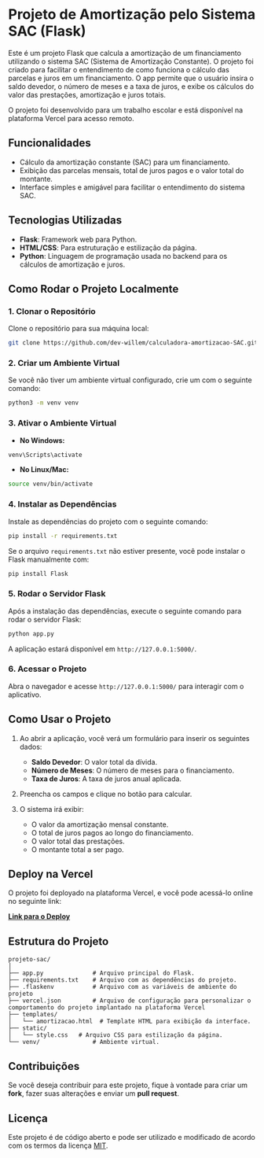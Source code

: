 # Projeto de Amortização pelo Sistema SAC (Flask)

Este é um projeto Flask que calcula a amortização de um financiamento utilizando o sistema SAC (Sistema de Amortização Constante). O projeto foi criado para facilitar o entendimento de como funciona o cálculo das parcelas e juros em um financiamento. O app permite que o usuário insira o saldo devedor, o número de meses e a taxa de juros, e exibe os cálculos do valor das prestações, amortização e juros totais.

O projeto foi desenvolvido para um trabalho escolar e está disponível na plataforma Vercel para acesso remoto.

## Funcionalidades

- Cálculo da amortização constante (SAC) para um financiamento.
- Exibição das parcelas mensais, total de juros pagos e o valor total do montante.
- Interface simples e amigável para facilitar o entendimento do sistema SAC.

## Tecnologias Utilizadas

- **Flask**: Framework web para Python.
- **HTML/CSS**: Para estruturação e estilização da página.
- **Python**: Linguagem de programação usada no backend para os cálculos de amortização e juros.

## Como Rodar o Projeto Localmente

### 1. Clonar o Repositório

Clone o repositório para sua máquina local:

```bash
git clone https://github.com/dev-willem/calculadora-amortizacao-SAC.git
```

### 2. Criar um Ambiente Virtual

Se você não tiver um ambiente virtual configurado, crie um com o seguinte comando:

```bash
python3 -m venv venv
```

### 3. Ativar o Ambiente Virtual

- **No Windows:**

```bash
venv\Scripts\activate
```

- **No Linux/Mac:**

```bash
source venv/bin/activate
```

### 4. Instalar as Dependências

Instale as dependências do projeto com o seguinte comando:

```bash
pip install -r requirements.txt
```

Se o arquivo `requirements.txt` não estiver presente, você pode instalar o Flask manualmente com:

```bash
pip install Flask
```

### 5. Rodar o Servidor Flask

Após a instalação das dependências, execute o seguinte comando para rodar o servidor Flask:

```bash
python app.py
```

A aplicação estará disponível em `http://127.0.0.1:5000/`.

### 6. Acessar o Projeto

Abra o navegador e acesse `http://127.0.0.1:5000/` para interagir com o aplicativo.

## Como Usar o Projeto

1. Ao abrir a aplicação, você verá um formulário para inserir os seguintes dados:
   - **Saldo Devedor**: O valor total da dívida.
   - **Número de Meses**: O número de meses para o financiamento.
   - **Taxa de Juros**: A taxa de juros anual aplicada.

2. Preencha os campos e clique no botão para calcular.

3. O sistema irá exibir:
   - O valor da amortização mensal constante.
   - O total de juros pagos ao longo do financiamento.
   - O valor total das prestações.
   - O montante total a ser pago.

## Deploy na Vercel

O projeto foi deployado na plataforma Vercel, e você pode acessá-lo online no seguinte link:

[**Link para o Deploy**](https://calc-metodo-sac.vercel.app/)

## Estrutura do Projeto

```
projeto-sac/
│
├── app.py              # Arquivo principal do Flask.
├── requirements.txt    # Arquivo com as dependências do projeto.
├── .flaskenv           # Arquivo com as variáveis de ambiente do projeto
├── vercel.json         # Arquivo de configuração para personalizar o comportamento do projeto implantado na plataforma Vercel
├── templates/
│   └── amortizacao.html  # Template HTML para exibição da interface.
├── static/
│   └── style.css   # Arquivo CSS para estilização da página.
└── venv/               # Ambiente virtual.
```

## Contribuições

Se você deseja contribuir para este projeto, fique à vontade para criar um **fork**, fazer suas alterações e enviar um **pull request**.

## Licença

Este projeto é de código aberto e pode ser utilizado e modificado de acordo com os termos da licença [MIT](LICENSE).
